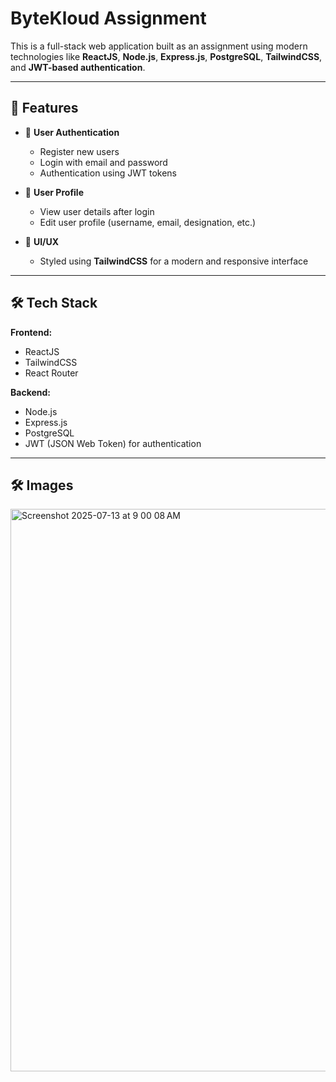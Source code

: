 # ByteKloud Assignment

This is a full-stack web application built as an assignment using modern technologies like **ReactJS**, **Node.js**, **Express.js**, **PostgreSQL**, **TailwindCSS**, and **JWT-based authentication**.

---

## 🚀 Features

- 🔐 **User Authentication**
  - Register new users
  - Login with email and password
  - Authentication using JWT tokens

- 👤 **User Profile**
  - View user details after login
  - Edit user profile (username, email, designation, etc.)

- 🎨 **UI/UX**
  - Styled using **TailwindCSS** for a modern and responsive interface

---

## 🛠 Tech Stack

**Frontend:**
- ReactJS
- TailwindCSS
- React Router

**Backend:**
- Node.js
- Express.js
- PostgreSQL
- JWT (JSON Web Token) for authentication

---

## 🛠 Images

<img width="1440" height="900" alt="Screenshot 2025-07-13 at 9 00 08 AM" src="https://github.com/user-attachments/assets/60b49dd9-5d1c-4075-8b38-8daaf294b7a8" />

